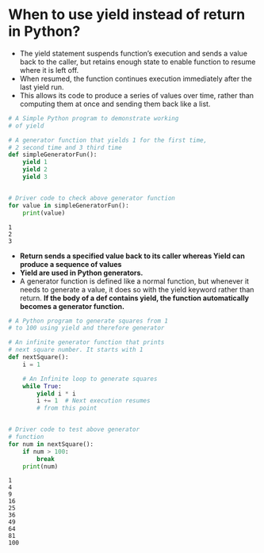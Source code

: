 
# When to use yield instead of return in Python?

- The yield statement suspends function’s execution and sends a value back to the caller, but retains enough state to enable function to resume where it is left off.
- When resumed, the function continues execution immediately after the last yield run.
- This allows its code to produce a series of values over time, rather than computing them at once and sending them back like a list.

```python
# A Simple Python program to demonstrate working
# of yield

# A generator function that yields 1 for the first time,
# 2 second time and 3 third time
def simpleGeneratorFun():
    yield 1
    yield 2
    yield 3


# Driver code to check above generator function
for value in simpleGeneratorFun():
    print(value)

```

```text
1
2
3
```

- **Return sends a specified value back to its caller whereas Yield can produce a sequence of values**
- **Yield are used in Python generators.** 
- A generator function is defined like a normal function, but whenever it needs to generate a value, it does so with the yield keyword rather than return. **If the body of a def contains yield, the function automatically becomes a generator function.**

```python
# A Python program to generate squares from 1
# to 100 using yield and therefore generator

# An infinite generator function that prints
# next square number. It starts with 1
def nextSquare():
    i = 1

    # An Infinite loop to generate squares
    while True:
        yield i * i
        i += 1  # Next execution resumes
        # from this point


# Driver code to test above generator
# function
for num in nextSquare():
    if num > 100:
        break
    print(num)
```

```text
1
4
9
16
25
36
49
64
81
100
```